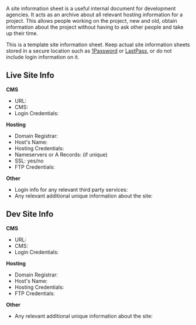 A site information sheet is a useful internal document for development agencies. It acts as an archive about all relevant hosting information for a project. This allows people working on the project, new and old, obtain information about the project without having to ask other people and take up their time. 

This is a template site information sheet. Keep actual site information sheets stored in a secure location such as [1Password](https://1password.com/) or [LastPass](https://www.lastpass.com/), or do not include login information on it.

## Live Site Info

**CMS**

* URL:
* CMS:
* Login Credentials:

**Hosting**

* Domain Registrar:
* Host's Name:
* Hosting Credentials:
* Nameservers or A Records: (if unique)
* SSL: yes/no
* FTP Credentials:

**Other**

* Login info for any relevant third party services:
* Any relevant additional unique information about the site:


## Dev Site Info

**CMS**

* URL:
* CMS:
* Login Credentials:

**Hosting**

* Domain Registrar:
* Host's Name:
* Hosting Credentials:
* FTP Credentials:

**Other**

* Any relevant additional unique information about the site:
